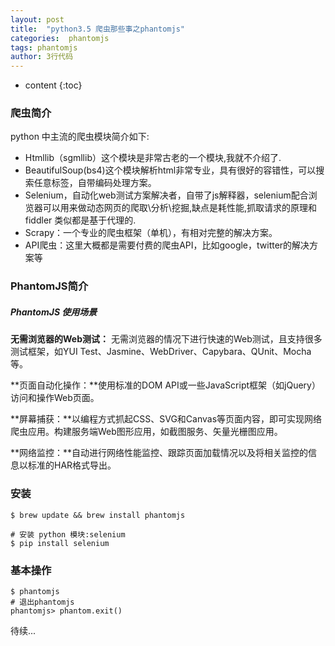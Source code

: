```yaml
---
layout: post
title:  "python3.5 爬虫那些事之phantomjs"
categories:  phantomjs
tags: phantomjs
author: 3行代码
---
```


* content
{:toc}

### 爬虫简介

python 中主流的爬虫模块简介如下:

- Htmllib（sgmllib）这个模块是非常古老的一个模块,我就不介绍了.
- BeautifulSoup(bs4)这个模块解析html非常专业，具有很好的容错性，可以搜索任意标签，自带编码处理方案。
- Selenium，自动化web测试方案解决者，自带了js解释器，selenium配合浏览器可以用来做动态网页的爬取\分析\挖掘,缺点是耗性能,抓取请求的原理和 fiddler 类似都是基于代理的.
- Scrapy：一个专业的爬虫框架（单机），有相对完整的解决方案。
- API爬虫：这里大概都是需要付费的爬虫API，比如google，twitter的解决方案等
 

### PhantomJS简介

##### PhantomJS 使用场景

**无需浏览器的Web测试：** 无需浏览器的情况下进行快速的Web测试，且支持很多测试框架，如YUI Test、Jasmine、WebDriver、Capybara、QUnit、Mocha等。

**页面自动化操作：**使用标准的DOM API或一些JavaScript框架（如jQuery）访问和操作Web页面。

**屏幕捕获：**以编程方式抓起CSS、SVG和Canvas等页面内容，即可实现网络爬虫应用。构建服务端Web图形应用，如截图服务、矢量光栅图应用。

**网络监控：**自动进行网络性能监控、跟踪页面加载情况以及将相关监控的信息以标准的HAR格式导出。




### 安装

```shell
$ brew update && brew install phantomjs

# 安装 python 模块:selenium
$ pip install selenium

```

### 基本操作

``` shell
$ phantomjs
# 退出phantomjs
phantomjs> phantom.exit() 
```

待续...









